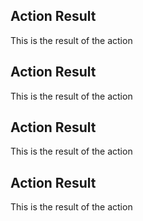 
## Action Result
This is the result of the action
## Action Result
This is the result of the action
## Action Result
This is the result of the action
## Action Result
This is the result of the action
